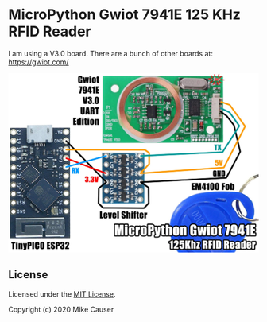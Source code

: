 # MicroPython Gwiot 7941E 125 KHz RFID Reader

I am using a V3.0 board. There are a bunch of other boards at: https://gwiot.com/

![demo](docs/demo.jpg)

## License

Licensed under the [MIT License](http://opensource.org/licenses/MIT).

Copyright (c) 2020 Mike Causer
